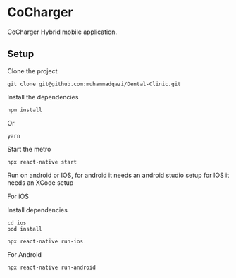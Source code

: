 # CoCharger 
CoCharger Hybrid mobile application.



## Setup

Clone the project

```
git clone git@github.com:muhammadqazi/Dental-Clinic.git
```

Install the dependencies

```
npm install
```
Or
```
yarn
```
Start the metro 

```
npx react-native start
```
Run on android or IOS, for android it needs an android studio setup for IOS it needs an XCode setup

For iOS

Install dependencies

```
cd ios
pod install
```

```
npx react-native run-ios
```

For Android 

```
npx react-native run-android
```

